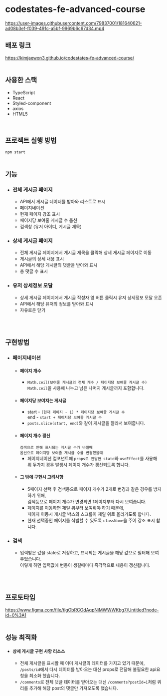 # codestates-fe-advanced-course
https://user-images.githubusercontent.com/79837001/181640621-ad08b3ef-f039-491c-a5bf-9969b6c67d34.mp4

## 배포 링크
https://kimjaewon3.github.io/codestates-fe-advanced-course/
<br>
<br>

## 사용한 스택
 - TypeScript
 - React
 - Styled-component
 - axios
 - HTML5
<br>

## 프로젝트 실행 방법
 `npm start`
<br>
<br>

## 기능
 - ### 전체 게시글 페이지
   - API에서 게시글 데이터를 받아와 리스트로 표시
   - 페이지네이션
   - 현재 페이지 강조 표시
   - 페이지당 보여줄 게시글 수 옵션
   - 검색창 (유저 아이디, 게시글 제목)
 - ### 상세 게시글 페이지
   - 전체 게시글 페이지에서 게시글 제목을 클릭해 상세 게시글 페이지로 이동
   - 게시글의 상세 내용 표시
   - API에서 해당 게시글의 댓글을 받아와 표시
   - 총 댓글 수 표시
 - ### 유저 상세정보 모달
   - 상세 게시글 페이지에서 게시글 작성자 옆 버튼 클릭시 유저 상세정보 모달 오픈
   - API에서 해당 유저의 정보를 받아와 표시
   - 자유로운 닫기
<br>
<br>

## 구현방법
- ### 페이지네이션
  - #### 페이지 개수
    - `Math.ceil(보여줄 게시글의 전체 개수 / 페이지당 보여줄 게시글 수)`<br>
    `Math.ceil`을 사용해 나누고 남은 나머지 게시글까지 포함합니다.
  - #### 페이지당 보여지는 게시글
    - start - `(현재 페이지 - 1) * 페이지당 보여줄 게시글 수`<br>
      end - `start + 페이지당 보여줄 게시글 수`
    - `posts.slice(start, end)`와 같이 게시글을 잘라서 보여줍니다.
  - #### 페이지 개수 갱신<br>
    `검색으로 인해 표시되는 게시글 수가 바뀔때`<br>
    `옵션으로 페이지당 보여줄 게시글 수를 변경했을때`<br>
    - 페이지네이션 컴포넌트에 `props로 전달한 state`와 `useEffect`를 사용해 위 두가지 경우 발생시 페이지 개수가 갱신되도록 합니다.
  - #### 그 밖에 구현시 고려사항
    - 5페이지 선택 후 검색등으로 페이지 개수가 2개로 변경과 같은 경우를 방지하기 위해,<br>
      검색등으로 페이지 개수가 변경되면 1페이지부터 다시 보여줍니다.
    - 페이지를 이동하면 제일 위부터 보여줘야 하기 때문에,<br>
      페이지 이동시 게시글 박스의 스크롤이 제일 위로 올라가도록 합니다.
    - 현재 선택중인 페이지를 식별할 수 있도록 `className`을 주어 강조 표시 합니다.
- ### 검색
  - 입력받은 값을 state로 저장하고, 표시되는 게시글을 해당 값으로 필터해 보여주었습니다.<br>
    이렇게 하면 입력값에 변동이 생길때마다 즉각적으로 내용이 갱신됩니다.
<br>
<br>

## 프로토타입
https://www.figma.com/file/tlgObRCOdAqpNiMWWWKbg7/Untitled?node-id=0%3A1
<br>
<br>

## 성능 최적화
- #### 상세 게시글 구현 사항 리소스
  - 전체 게시글을 표시할 때 이미 게시글의 데이터를 가지고 있기 때문에,<br>
    `/posts/id`에서 다시 데이터를 받아오는 대신 props로 전달해 불필요한 api요청을 최소화 했습니다.
  - `/comments`로 전체 댓글 데이터를 받아오는 대신 `/comments?postId=1`처럼 쿼리를 추가해 해당 post의 댓글만 가져오도록 했습니다. 
  
